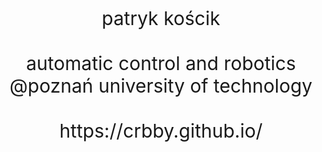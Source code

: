 <p align="center", style="font-size:30px">
patryk kościk
<br>
<br>
automatic control and robotics
<br>
@poznań university of technology
<br>
<br>
https://crbby.github.io/
</p>
